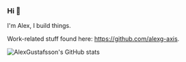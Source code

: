 ### Hi 👋

I'm Alex, I build things.

Work-related stuff found here: https://github.com/alexg-axis.

![AlexGustafsson's GitHub stats](https://github-readme-stats.vercel.app/api?username=AlexGustafsson&show_icons=true)
